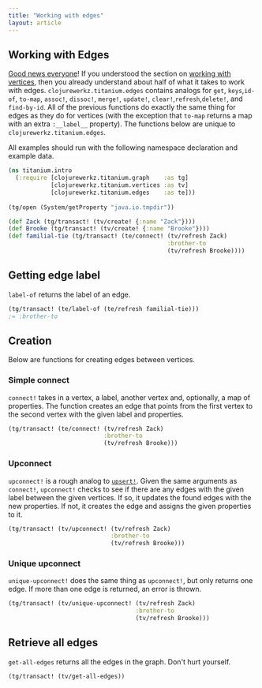 ```yaml
---
title: "Working with edges"
layout: article
---
```


## Working with Edges 

[Good news everyone](http://www.youtube.com/watch?v=1D1cap6yETA)! If
you understood the section on
[working with vertices](/articles/vertices.html), then you already
understand about half of what it takes to work with edges.
`clojurewerkz.titanium.edges` contains analogs for `get`,
`keys`,`id-of`, `to-map`, `assoc!`, `dissoc!`, `merge!`, `update!`,
`clear!`,`refresh`,`delete!`, and `find-by-id`. All of the previous
functions do exactly the same thing for edges as they do for vertices
(with the exception that `to-map` returns a map with an extra
`:__label__` property). The functions below are unique to
`clojurewerkz.titanium.edges`. 

All examples should run with the following namespace declaration and example data.

``` clojure
(ns titanium.intro
  (:require [clojurewerkz.titanium.graph    :as tg]
            [clojurewerkz.titanium.vertices :as tv]
            [clojurewerkz.titanium.edges    :as te]))
            
(tg/open (System/getProperty "java.io.tmpdir"))            

(def Zack (tg/transact! (tv/create! {:name "Zack"})))
(def Brooke (tg/transact! (tv/create! {:name "Brooke"})))
(def familial-tie (tg/transact! (te/connect! (tv/refresh Zack)
                                             :brother-to 
                                             (tv/refresh Brooke))))
```

## Getting edge label
`label-of` returns the label of an edge. 

``` clojure
(tg/transact! (te/label-of (te/refresh familial-tie)))
;= :brother-to
```
## Creation

Below are functions for creating edges between vertices. 

### Simple connect

`connect!` takes in a vertex, a label, another vertex and, optionally,
a map of properties. The function creates an edge that points from the
first vertex to the second vertex with the given label and properties. 

``` clojure
(tg/transact! (te/connect! (tv/refresh Zack)
                           :brother-to 
                           (tv/refresh Brooke)))
```

### Upconnect

`upconnect!` is a rough analog to
[`upsert!`](/articles/vertices.html#upserting). Given the same
arguments as `connect!`, `upconnect!` checks to see if there are any
edges with the given label between the given vertices. If so, it
updates the found edges with the new properties. If not, it creates
the edge and assigns the given properties to it.


``` clojure
(tg/transact! (tv/upconnect! (tv/refresh Zack)
                             :brother-to 
                             (tv/refresh Brooke)))
```

### Unique upconnect

`unique-upconnect!` does the same thing as `upconnect!`, but only
returns one edge. If more than one edge is returned, an error is
thrown.

``` clojure
(tg/transact! (tv/unique-upconnect! (tv/refresh Zack)
                                    :brother-to 
                                    (tv/refresh Brooke)))
```

## Retrieve all edges

`get-all-edges` returns all the edges in the graph. Don't hurt yourself.

``` clojure
(tg/transact! (tv/get-all-edges))
```

